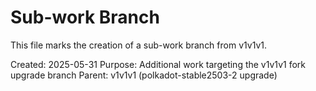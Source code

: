 # Sub-work Branch

This file marks the creation of a sub-work branch from v1v1v1.

Created: 2025-05-31
Purpose: Additional work targeting the v1v1v1 fork upgrade branch
Parent: v1v1v1 (polkadot-stable2503-2 upgrade)
